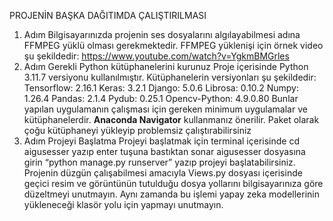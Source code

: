 PROJENİN BAŞKA DAĞITIMDA 
ÇALIŞTIRILMASI
1.	Adım 
Bilgisayarınızda projenin ses dosyalarını algılayabilmesi adına FFMPEG yüklü olması gerekmektedir.
FFMPEG yüklenişi için örnek video şu şekildedir:
https://www.youtube.com/watch?v=YgkmBMGrles
2.	Adım
Gerekli Python kütüphanelerini kurunuz Proje içerisinde Python 3.11.7 versiyonu kullanılmıştır.
Kütüphanelerin versiyonları şu şekildedir:
Tensorflow: 2.16.1
Keras: 3.2.1
Django: 5.0.6
Librosa: 0.10.2
Numpy: 1.26.4
Pandas: 2.1.4
Pydub: 0.25.1
Opencv-Python: 4.9.0.80
Bunlar yapılan uygulamanın çalışması için gereken minimum uygulamalar ve kütüphanelerdir. <b>Anaconda Navigator</b> kullanmanız önerilir. Paket olarak çoğu kütüphaneyi yükleyip problemsiz çalıştırabilirsiniz 
3.	Adım Projeyi Başlatma
Projeyi başlatmak için  terminal içerisinde cd aigusesser yazıp enter tuşuna bastıktan sonar aigusesser dosyasına girin 
“python manage.py runserver” yazıp projeyi başlatabilirsiniz. Projenin düzgün çalışabilmesi amacıyla Views.py dosyası içerisinde geçici resim ve görüntünün tutulduğu dosya yollarını bilgisayarınıza göre düzeltmeyi unutmayın. Aynı zamanda bu işlemi yapay zeka modellerinin yükleneceği klasör yolu için yapmayı unutmayın. 
